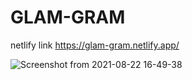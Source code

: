 # GLAM-GRAM
netlify link
https://glam-gram.netlify.app/

![Screenshot from 2021-08-22 16-49-38](https://user-images.githubusercontent.com/79209607/130362233-a60d34fd-bdf5-40aa-bf11-756e719b49ba.png)

